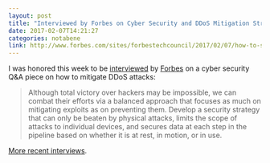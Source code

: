 ```yaml
---
layout: post
title: "Interviewed by Forbes on Cyber Security and DDoS Mitigation Strategies"
date: 2017-02-07T14:21:27
categories: notabene
link: http://www.forbes.com/sites/forbestechcouncil/2017/02/07/how-to-shore-up-your-defenses-against-ddos-attacks/#7a3fe07c4578
---
```


I was honored this week to be [interviewed][ln1] by [Forbes][ln2] on a cyber security Q&A piece on how to mitigate DDoS attacks:

> Although total victory over hackers may be impossible, we can combat their efforts via a balanced approach that focuses as much on mitigating exploits as on preventing them. Develop a security strategy that can only be beaten by physical attacks, limits the scope of attacks to individual devices, and secures data at each step in the pipeline based on whether it is at rest, in motion, or in use.

[More recent interviews][ln3].

[ln1]: http://www.forbes.com/sites/forbestechcouncil/2017/02/07/how-to-shore-up-your-defenses-against-ddos-attacks/#7a3fe07c4578 "How To Shore Up Your Defenses Against DDoS Attacks"
[ln2]: http://www.forbes.com/technology/ "Forbes Tech"
[ln3]: /cv#interviews "Mark Benson Interviews"


